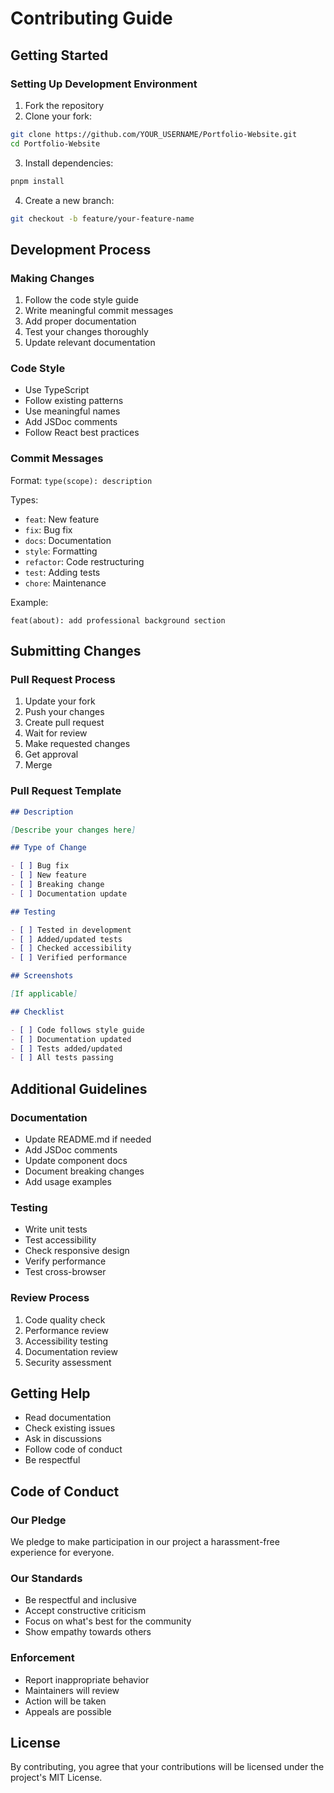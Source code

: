 # Contributing Guide

## Getting Started

### Setting Up Development Environment

1. Fork the repository
2. Clone your fork:

```bash
git clone https://github.com/YOUR_USERNAME/Portfolio-Website.git
cd Portfolio-Website
```

3. Install dependencies:

```bash
pnpm install
```

4. Create a new branch:

```bash
git checkout -b feature/your-feature-name
```

## Development Process

### Making Changes

1. Follow the code style guide
2. Write meaningful commit messages
3. Add proper documentation
4. Test your changes thoroughly
5. Update relevant documentation

### Code Style

- Use TypeScript
- Follow existing patterns
- Use meaningful names
- Add JSDoc comments
- Follow React best practices

### Commit Messages

Format: `type(scope): description`

Types:

- `feat`: New feature
- `fix`: Bug fix
- `docs`: Documentation
- `style`: Formatting
- `refactor`: Code restructuring
- `test`: Adding tests
- `chore`: Maintenance

Example:

```
feat(about): add professional background section
```

## Submitting Changes

### Pull Request Process

1. Update your fork
2. Push your changes
3. Create pull request
4. Wait for review
5. Make requested changes
6. Get approval
7. Merge

### Pull Request Template

```markdown
## Description

[Describe your changes here]

## Type of Change

- [ ] Bug fix
- [ ] New feature
- [ ] Breaking change
- [ ] Documentation update

## Testing

- [ ] Tested in development
- [ ] Added/updated tests
- [ ] Checked accessibility
- [ ] Verified performance

## Screenshots

[If applicable]

## Checklist

- [ ] Code follows style guide
- [ ] Documentation updated
- [ ] Tests added/updated
- [ ] All tests passing
```

## Additional Guidelines

### Documentation

- Update README.md if needed
- Add JSDoc comments
- Update component docs
- Document breaking changes
- Add usage examples

### Testing

- Write unit tests
- Test accessibility
- Check responsive design
- Verify performance
- Test cross-browser

### Review Process

1. Code quality check
2. Performance review
3. Accessibility testing
4. Documentation review
5. Security assessment

## Getting Help

- Read documentation
- Check existing issues
- Ask in discussions
- Follow code of conduct
- Be respectful

## Code of Conduct

### Our Pledge

We pledge to make participation in our project a harassment-free experience for everyone.

### Our Standards

- Be respectful and inclusive
- Accept constructive criticism
- Focus on what's best for the community
- Show empathy towards others

### Enforcement

- Report inappropriate behavior
- Maintainers will review
- Action will be taken
- Appeals are possible

## License

By contributing, you agree that your contributions will be licensed under the project's MIT License.
